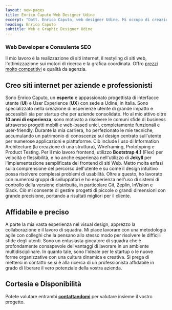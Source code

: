 ```yaml
---
layout: new-pages
title: Enrico Caputo Web Designer Udine
excerpt: "Dott. Enrico Caputo, web designer Udine. Mi occupo di creazione siti web, grafica, stampa, consulenze contenuti digitali, SEO e Web Marketing t. 388 9005888."
heading: Enrico Caputo
subtitle: Web e Graphic Designer Udine
---
```

### Web Developer e Consulente SEO

Il mio lavoro è la realizzazione di siti internet, il restyling di siti web, l'ottimizzazione sui motori di ricerca e la grafica coordinata. Offro [prezzi molto competitivi](/jekyll-website/quanto-costa-un-sito-web/) e qualità da agenzia.


## Creo siti internet per aziende e professionisti

Sono Enrico Caputo, un **esperto** e appassionato progettista di interfacce utente (**UI**) e User Experience (**UX**) con sede a Udine, in Italia. Sono specializzato nella creazione di esperienze utente di grande impatto e accessibili sia per startup che per aziende consolidate. Ho al mio attivo oltre **10 anni di esperienza**, sono motivato a risolvere le comuni sfide di business attraverso progetti mobili e web-based unici, completamente funzionali e user-friendly. Durante la mia carriera, ho perfezionato le mie tecniche, accumulando un patrimonio di conoscenze sul design centrato sull'utente per numerose applicazioni e piattaforme. Ciò include l'uso di Information Architecture (la creazione di una struttura), Wireframing, Prototyping e Product Testing. Per il mio lavoro frontend, utilizzo **Bootstrap 4.1** (Flex) per velocità e flessibilità, e ho anche esperienza nell'utilizzo di **Jekyll** per l'implementazione semplificata del frontend di siti Web. Metto molta enfasi sulla comprensione del percorso dell'utente e su come il design intuitivo possa risolvere complessi problemi di usabilità. Oltre a questo, ho lavorato con numerosi gruppi di sviluppatori e ho esperienza nell'uso di sistemi di controllo della versione distribuita, in particolare Git, Zeplin, InVision e Slack. Ciò mi consente di gestire progetti di piccole o grandi dimensioni con grande precisione, portando a risultati migliori per il cliente.

## Affidabile e preciso

A parte la mia vasta esperienza nel visual design, apprezzo la collaborazione e il lavoro di squadra. Mi piace lavorare con una metodologia agile con colleghi che la pensano allo stesso modo per risolvere le difficili sfide degli utenti. Sono un entusiasta giocatore di squadra che è profondamente consapevole dei vantaggi di lavorare in un ambiente multidisciplinare. In quanto tale, sono l'ideale per le startup o le nuove forme organizzative con una cultura dinamica e creativa. Si prega di mettersi in contatto se si è alla ricerca di un professionista affidabile in grado di liberare il vero potenziale della vostra azienda.

## Cortesia e Disponibilità

Potete valutare entrambi **[contattandomi](/contatti/)** per valutare insieme il vostro progetto.
